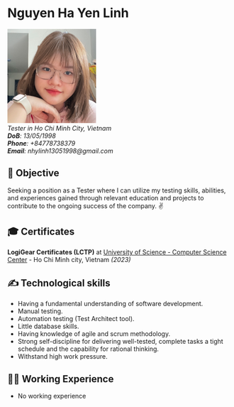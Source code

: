 # Nguyen Ha Yen Linh

<img src="https://github.com/lqnhat97/my-digital-cv/blob/gh-pages/img/linhava.JPG?raw=true" alt="drawing" style="width:200px;"/> <br>
_Tester in Ho Chi Minh City, Vietnam_ <br>
_**DoB**: 13/05/1998_ <br>
_**Phone**: +84778738379_ <br>
_**Email**: nhylinh13051998@gmail.com_ <br>

## 🎯 Objective

Seeking a position as a Tester where I can utilize my testing skills, abilities, and experiences gained through relevant education and projects to contribute to the ongoing success of the company. ✌️ <br> 

## 🎓 Certificates

**LogiGear Certificates (LCTP)** at [University of Science - Computer Science Center](https://csc.edu.vn/) - Ho Chi Minh city, Vietnam _(2023)_

## ✍️ Technological skills

- Having a fundamental understanding of software development.
- Manual testing.
- Automation testing (Test Architect tool).
- Little database skills.
- Having knowledge of agile and scrum methodology.
- Strong self-discipline for delivering well-tested, complete tasks a tight schedule and the capability for rational thinking.
- Withstand high work pressure.

## 👨‍💻 Working Experience

- No working experience
